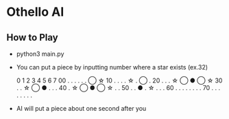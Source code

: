 # Othello AI

## How to Play
  - python3 main.py
  - You can put a piece by inputting number where a star exists (ex.32)
  
       0 1 2 3 4 5 6 7
    00 . . . . . . ◯ ☆
    10 . . . . ☆ . ◯ .
    20 . . . ☆ ◯ ● ◯ ☆
    30 . . ☆ ◯ ● . . .
    40 . ☆ ◯ ● ◯ ☆ . .
    50 . . ● . ☆ . . .
    60 . . . . . . . .
    70 . . . . . . . .

  - AI will put a piece about one second after you